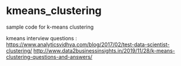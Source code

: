 # kmeans_clustering
sample code for k-means clustering


kmeans interview questions :
  https://www.analyticsvidhya.com/blog/2017/02/test-data-scientist-clustering/
  http://www.data2businessinsights.in/2019/11/28/k-means-clustering-questions-and-answers/
